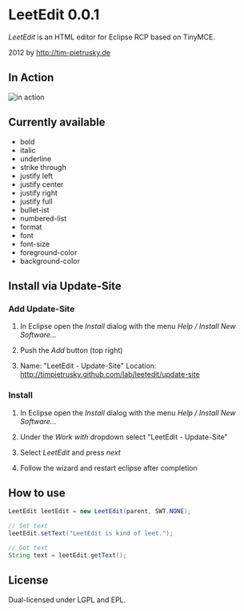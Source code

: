 # LeetEdit 0.0.1

*LeetEdit* is an HTML editor for Eclipse RCP based on TinyMCE. 

2012 by http://tim-pietrusky.de

## In Action

![in action](http://tim-pietrusky.de/img/leetedit_preview.png)

## Currently available

* bold
* italic
* underline
* strike through
* justify left
* justify center
* justify right
* justify full
* bullet-ist
* numbered-list
* format
* font
* font-size
* foreground-color
* background-color

## Install via Update-Site

### Add Update-Site

1. In Eclipse open the *Install* dialog with the menu _*Help / Install New Software...*_

2. Push the *Add* button (top right)

3. Name: "LeetEdit - Update-Site"
   Location: http://timpietrusky.github.com/lab/leetedit/update-site

### Install

1. In Eclipse open the *Install* dialog with the menu _*Help / Install New Software...*_

2. Under the *Work with* dropdown select "LeetEdit - Update-Site"

3. Select *LeetEdit* and press _next_

4. Follow the wizard and restart eclipse after completion


## How to use

```java
LeetEdit leetEdit = new LeetEdit(parent, SWT.NONE);

// Set text
leetEdit.setText("LeetEdit is kind of leet.");

// Get text
String text = leetEdit.getText();
```


## License

Dual-licensed under LGPL and EPL.
